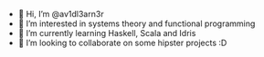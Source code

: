 - 👋 Hi, I’m @av1dl3arn3r
- 👀 I’m interested in systems theory and functional programming
- 🌱 I’m currently learning Haskell, Scala and Idris
- 💞️ I’m looking to collaborate on some hipster projects :D

<!---
av1dl3arn3r/av1dl3arn3r is a ✨ special ✨ repository because its `README.md` (this file) appears on your GitHub profile.
You can click the Preview link to take a look at your changes.
--->
